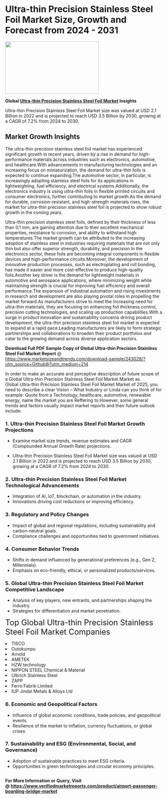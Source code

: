 <H1>Ultra-thin Precision Stainless Steel Foil Market Size, Growth and Forecast from 2024 - 2031</H1><img class="aligncenter size-medium wp-image-584254" src="https://thirdeyenews.in/wp-content/uploads/2024/09/Global-Market-Research-300x168.jpeg" alt="" width="300" height="168" /><p><strong>Global&nbsp;<a href="https://www.marketsizeandtrends.com/download-sample/243028/?utm_source=Github8j?utm_medium=214">Ultra-thin Precision Stainless Steel Foil Market</a> Insights</strong></p><p>Ultra-thin Precision Stainless Steel Foil Market size was valued at USD 2.1 Billion in 2022 and is projected to reach USD 3.5 Billion by 2030, growing at a CAGR of 7.2% from 2024 to 2030.</p><p><h2>Market Growth Insights</h2> <p>The ultra-thin precision stainless steel foil market has experienced significant growth in recent years, driven by a rise in demand for high-performance materials across industries such as electronics, automotive, and healthcare.With advancements in manufacturing technologies and an increasing focus on miniaturization, the demand for ultra-thin foils is expected to continue expanding.The automotive sector, in particular, is increasingly adopting stainless steel foils for its applications in lightweighting, fuel efficiency, and electrical systems.Additionally, the electronics industry is using ultra-thin foils in flexible printed circuits and consumer electronics, further contributing to market growth.As the demand for durable, corrosion-resistant, and high-strength materials rises, the market for ultra-thin precision stainless steel foil is projected to show robust growth in the coming years.</p> <p>Ultra-thin precision stainless steel foils, defined by their thickness of less than 0.1 mm, are gaining attention due to their excellent mechanical properties, resistance to corrosion, and ability to withstand high temperatures.The market growth can be attributed to the increasing adoption of stainless steel in industries requiring materials that are not only thin but also offer superior strength, durability, and precision.In the electronics sector, these foils are becoming integral components in flexible devices and high-performance circuits.Moreover, the development of innovative production processes, such as electroplating and roll bonding, has made it easier and more cost-effective to produce high-quality foils.Another key driver is the demand for lightweight materials in automotive and aerospace applications, where minimizing weight while maintaining strength is crucial for improving fuel efficiency and overall performance.The expansion of industrial automation and rising investments in research and development are also playing pivotal roles in propelling the market forward.As manufacturers strive to meet the increasing need for ultra-thin materials, they are focusing on enhancing foil thickness control, precision cutting technologies, and scaling up production capabilities.With a surge in product innovation and sustainability concerns driving product development, the ultra-thin precision stainless steel foil market is expected to expand at a rapid pace.Leading manufacturers are likely to form strategic partnerships and collaborations to broaden their product portfolios and cater to the growing demand across diverse application sectors.</p> <p><span class=""><strong>Download Full PDF Sample Copy of Global Ultra-thin Precision Stainless Steel Foil Market Report</strong> @ <a href="https://www.marketsizeandtrends.com/download-sample/243028/?utm_source=Github8j?utm_medium=214" target="_blank">https://www.marketsizeandtrends.com/download-sample/243028/?utm_source=Github8j?utm_medium=214</a></span></p><p>In order to make an accurate and perceptive description of future scope of a Global&nbsp;Ultra-thin Precision Stainless Steel Foil Market Market as Global&nbsp;Ultra-thin Precision Stainless Steel Foil Market Market of 2025, you need to describe a clear Vision &ndash; What Industry or Linda can you think of for example: Quote from a Technology, healthcare, automotive, renewable energy, name the market you are Reffering to.However, some general trends and factors usually impact market reports and their future outlook include:</p><h3>1.&nbsp;<strong>Ultra-thin Precision Stainless Steel Foil Market Growth Projections</strong></h3><ul><li>Examine market size trends, revenue estimates and CAGR (Compounded Annual Growth Rate) projections.</li><li><p>Ultra-thin Precision Stainless Steel Foil Market size was valued at USD 2.1 Billion in 2022 and is projected to reach USD 3.5 Billion by 2030, growing at a CAGR of 7.2% from 2024 to 2030.</p></li></ul><h3>2.&nbsp;<strong>Ultra-thin Precision Stainless Steel Foil Market Technological Advancements</strong></h3><ul><li>Integration of AI, IoT, blockchain, or automation in the industry.</li><li>Innovations driving cost reductions or improving efficiency.</li></ul><h3>3.&nbsp;<strong>Regulatory and Policy Changes</strong></h3><ul><li>Impact of global and regional regulations, including sustainability and carbon-neutral goals.</li><li>Compliance challenges and opportunities tied to government initiatives.</li></ul><h3>4.&nbsp;<strong>Consumer Behavior Trends</strong></h3><ul><li>Shifts in demand influenced by generational preferences (e.g., Gen Z, Millennials).</li><li>Emphasis on eco-friendly, ethical, or personalized products/services.</li></ul><h3>5.&nbsp;<strong>Global Ultra-thin Precision Stainless Steel Foil Market Competitive Landscape</strong></h3><ul><li>Analysis of key players, new entrants, and partnerships shaping the industry.</li><li>Strategies for differentiation and market penetration.</li></ul><p data-pm-slice="1 1 []"><span style="color: inherit; font-family: inherit; font-size: 25px;">Top Global Ultra-thin Precision Stainless Steel Foil Market Companies</span></p><div class="" data-test-id=""><p><li>TISCO</li><li> Outokumpu</li><li> Arnold</li><li> AMETEK</li><li> HZW technology</li><li> NIPPON STEEL Chemical & Material</li><li> Ulbrich Stainless Steel</li><li> ZAPP</li><li> Ferro Fabrik Limited</li><li> IUP Jindal Metals & Alloys Ltd</li></p></div><h3>6.&nbsp;<strong>Economic and Geopolitical Factors</strong></h3><ul><li>Influence of global economic conditions, trade policies, and geopolitical events.</li><li>Resilience of the market to inflation, currency fluctuations, or global crises.</li></ul><h3>7.&nbsp;<strong>Sustainability and ESG (Environmental, Social, and Governance)</strong></h3><ul><li>Adoption of sustainable practices to meet ESG criteria.</li><li>Opportunities in green technologies and circular economy principles.</li></ul><h2><strong style="font-size: 14px;">For More Information or Query, Visit @&nbsp;</strong><a style="background-color: #ffffff; font-size: 14px;" href="https://www.marketsizeandtrends.com/report/ultra-thin-precision-stainless-steel-foil-market/" target="_blank">https://www.verifiedmarketreports.com/product/airport-passenger-boarding-bridge-market</a></h2>